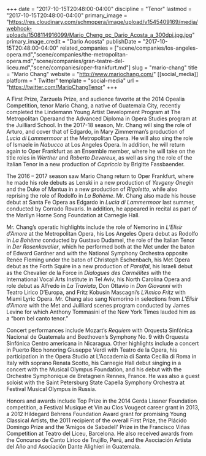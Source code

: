 +++
date = "2017-10-15T20:48:00-04:00"
discipline = "Tenor"
lastmod = "2017-10-15T20:48:00-04:00"
primary_image = "https://res.cloudinary.com/schmopera/image/upload/v1545409169/media/webhook-uploads/1508114916099/Mario_Cheng_pc_Dario_Acosta_a_300dpi.jpg.jpg"
primary_image_credit = "Dario Acosta"
publishDate = "2017-10-15T20:48:00-04:00"
related_companies = ["scene/companies/los-angeles-opera.md","scene/companies/the-metropolitan-opera.md","scene/companies/gran-teatre-del-liceu.md","scene/companies/oper-frankfurt.md"]
slug = "mario-chang"
title = "Mario Chang"
website = "http://www.mariochang.com/"
[[social_media]]
platform = " Twitter"
template = "social-media"
url = "https://twitter.com/MarioChangTenor"
+++

A First Prize, Zarzuela Prize, and audience favorite at the 2014 Opealia Competition, tenor Mario Chang, a native of Guatemala City, recently completed the Lindemann Young Artist Development Program at The Metropolitan Operaand the Advanced Diploma in Opera Studies program at the Juilliard School. In the 2017-18 season, Mr. Chang will sing the role of Arturo, and cover that of Edgardo, in Mary Zimmerman’s production of *Lucia di Lammermoor* at the Metropolitan Opera. He will also sing the role of Ismaele in *Nabucco* at Los Angeles Opera. In addition, he will return again to Oper Frankfurt as an Ensemble member, where he will take on the title roles in *Werther* and *Roberto Devereux*, as well as sing the role of the Italian Tenor in a new production of *Capriccio* by Brigitte Fassbaender.   

The 2016 – 2017 season saw Mario Chang return to Oper Frankfurt, where he made his role debuts as Lenski in a new production of *Yevgeny Onegin* and the Duke of Mantua in a new production of *Rigoletto*, while also reprising the role of Rodolfo in *La Bohème*. Mr. Chang also made his house debut at Santa Fe Opera as Edgardo in *Lucia di Lammermoor* last summer, conducted by Corrado Rovaris. In addition, he appeared in recital as part of the Marilyn Horne Song Foundation at Carnegie Hall.  

Mr. Chang’s operatic highlights include the role of Nemorino in *L’Elisir d’Amore* at the Metropolitan Opera, his Los Angeles Opera debut as Rodolfo in *La Bohème* conducted by Gustavo Dudamel, the role of the Italian Tenor in *Der Rosenkavalier*, which he performed both at the Met under the baton of Edward Gardner and with the National Symphony Orchestra opposite Renée Fleming under the baton of Christoph Eschenbach, his Met Opera debut as the Forth Squire in a new production of *Parsifal*, his Israeli debut as the Chevalier de la Force in *Dialogues des Carmélites* with the International Vocal Arts Institute in Tel Aviv, his North Carolina Opera and role debut as Alfredo in *La Traviata*, Don Ottavio in *Don Giovanni* with Teatro Lirico D’Europa, and Fritz Kobusin Mascagni’s *L’Amico Fritz* with Miami Lyric Opera. Mr. Chang also sang Nemorino in selections from *L’Elisir d’Amore* with the Met and Juilliard scenes program conducted by James Levine for which Anthony Tommasini of the New York Times lauded him as a “born bel canto tenor.”

Concert performances include Mozart’s *Requiem* with Orquesta Sinfónica Nacional de Guatemala and Beethoven’s Symphony No. 9 with Orquesta Sinfónica Centro americana in Nicaragua. Other highlights include a concert in Puerto Rico honoring Giuseppe Verdi with Teatro de la Opera, his participation in the Opera Studio at L’Accademia di Santa Cecilia di Roma in Italy with soprano Renata Scotto, his Carnegie Hall debut singing in a concert with the Musical Olympus Foundation, and his debut with the Orchestre Symphonique de Bretagnein Rennes, France. He was also a guest soloist with the Saint Petersburg State Capella Symphony Orchestra at Festival Musical Olympus in Russia. 

Honors and awards include Top Prize in the 2014 Gerda Lissner Foundation competition, a Festival Musique et Vin au Clos Vougeot career grant in 2013, a 2012 Hildegard Behrens Foundation Award grant for promising Young Classical Artists, the 2011 recipient of the overall First Prize, the Plácido Domingo Prize and the ‘Amigos de Sabadell’ Prize in the Francisco Viñas Competition at Teatro del Liceu, Barcelona. He also received awards from the Concurso de Canto Lírico de Trujillo, Perú, and the Asociación Artista del Año and Asociación Dante Alighieri in Guatemala.
